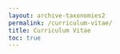 ```yaml
---
layout: archive-taxonomies2
permalink: /curriculum-vitae/
title: Curriculum Vitae
toc: true
---
```

